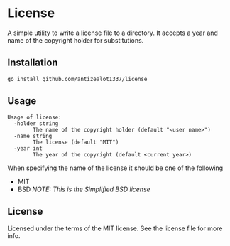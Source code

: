 License
====

A simple utility to write a license file to a directory. It accepts a year and
name of the copyright holder for substitutions.

Installation
----

````
go install github.com/antizealot1337/license
````

Usage
----
````
Usage of license:
  -holder string
    	The name of the copyright holder (default "<user name>")
  -name string
    	The license (default "MIT")
  -year int
    	The year of the copyright (default <current year>)
````

When specifying the name of the license it should be one of the following
* MIT
* BSD *NOTE: This is the Simplified BSD license*

License
----

Licensed under the terms of the MIT license. See the license file for more info.
